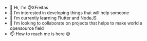 - 👋 Hi, I’m @XFreitas
- 👀 I’m interested in developing things that will help someone
- 🌱 I’m currently learning Flutter and NodeJS
- 💞️ I’m looking to collaborate on projects that helps to make world a opensource field
- 📫 How to reach me is here 😅

<!---
XFreitas/XFreitas is a ✨ special ✨ repository because its `README.md` (this file) appears on your GitHub profile.
You can click the Preview link to take a look at your changes.
--->
